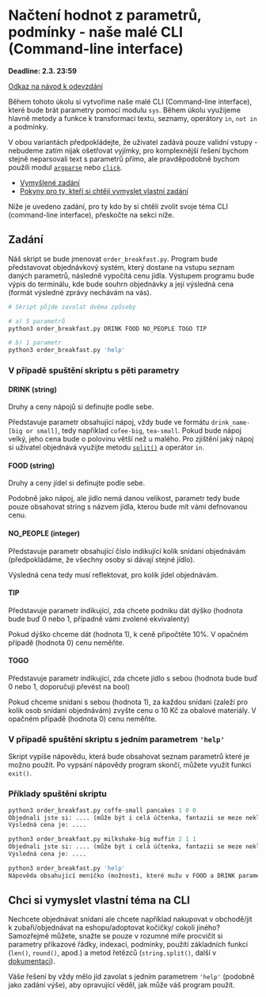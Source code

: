 # Načtení hodnot z parametrů, podmínky - naše malé CLI (Command-line interface)

**Deadline: 2.3. 23:59**

[Odkaz na návod k odevzdání](https://docs.google.com/presentation/d/1iVXiZC8hUy9Irxxqebdaaz7-uTkuJT16/edit?usp=sharing&ouid=104337294426056946104&rtpof=true&sd=true)


Během tohoto úkolu si vytvoříme naše malé CLI (Command-line interface), které bude brát parametry pomocí modulu `sys`. Během úkolu využijeme hlavně metody a funkce k transformaci textu, seznamy, operátory `in`, `not in` a podmínky.

V obou variantách předpokládejte, že uživatel zadává pouze validní vstupy - nebudeme zatím nijak ošetřovat vyjímky, pro komplexnější řešení bychom stejně neparsovali text s parametrů přímo, ale pravděpodobně bychom použili modul [`argparse`](https://docs.python.org/3/library/argparse.html) nebo [`click`](https://click.palletsprojects.com/en/8.0.x/).

- [Vymyšlené zadání](#zadání)
- [Pokyny pro ty, kteří si chtějí vymyslet vlastní zadání](#chci-si-vymyslet-vlastní-téma-na-cli)

Níže je uvedeno zadání, pro ty kdo by si chtěli zvolit svoje téma CLI (command-line interface), přeskočte na sekci níže.

## Zadání

Náš skript se bude jmenovat `order_breakfast.py`. Program bude představovat objednávkový systém, který dostane na vstupu seznam daných parametrů, následně vypočítá cenu jídla. Výstupem programu bude výpis do terminálu, kde bude souhrn objednávky a její výsledná cena (formát výsledné zprávy nechávám na vás).

```py
# Skript půjde zavolat dvěma způsoby

# a) 5 parametrů
python3 order_breakfast.py DRINK FOOD NO_PEOPLE TOGO TIP

# b) 1 parametr
python3 order_breakfast.py 'help'
```

### V případě spuštění skriptu s pěti parametry
#### DRINK (string)
Druhy a ceny nápojů si definujte podle sebe.

Představuje parametr obsahující nápoj, vždy bude ve formátu `drink_name-[big or small]`, tedy například `cofee-big`, `tea-small`. Pokud bude nápoj velký, jeho cena bude o polovinu větší než u malého. Pro zjištění jaký nápoj si uživatel objednává využijte metodu [`split()`](https://docs.python.org/3/library/stdtypes.html#str.split) a operátor `in`.

#### FOOD (string)
Druhy a ceny jídel si definujte podle sebe.

Podobně jako nápoj, ale jídlo nemá danou velikost, parametr tedy bude pouze obsahovat string s názvem jídla, kterou bude mít vámi defnovanou cenu.

#### NO_PEOPLE (integer)
Představuje parametr obsahující číslo indikující kolik snídaní objednávám (předpokládáme, že všechny osoby si dávají stejné jídlo).

Výsledná cena tedy musí reflektovat, pro kolik jídel objednávám.

#### TIP
Představuje parametr indikující, zda chcete podniku dát dýško (hodnota bude buď 0 nebo 1, případně vámi zvolené ekvivalenty)

Pokud dýško chceme dát (hodnota 1), k ceně připočtěte 10%. V opačném případě (hodnota 0) cenu neměňte.

#### TOGO
Představuje parametr indikující, zda chcete jídlo s sebou (hodnota bude buď 0 nebo 1, doporučuji převést na bool)

Pokud chceme snídani s sebou (hodnota 1), za každou snídani (zaleží pro kolik osob snídani objednávám) zvyšte cenu o 10 Kč za obalové materiály. V opačném případě (hodnota 0) cenu neměňte.

### V případě spuštění skriptu s jedním parametrem `'help'`

Skript vypíše nápovědu, která bude obsahovat seznam parametrů které je možno použít. Po vypsání nápovědy program skončí, můžete využít funkci `exit()`.


### Příklady spuštění skriptu

```py
python3 order_breakfast.py coffe-small pancakes 1 0 0
Objednali jste si: .... (může být i celá účtenka, fantazii se meze nekladou)
Výsledná cena je: ....

python3 order_breakfast.py milkshake-big muffin 2 1 1
Objednali jste si: .... (může být i celá účtenka, fantazii se meze nekladou)
Výsledná cena je: ....

python3 order_breakfast.py 'help'
Nápověda obsahující meníčko (možnosti, které mužu v FOOD a DRINK parametru zvolit)
```


## Chci si vymyslet vlastní téma na CLI

Nechcete objednávat snídani ale chcete například nakupovat v obchodě/jít k zubaři/objednávat na eshopu/adoptovat kočičky/ cokoli jiného? Samozřejmě můžete, snažte se pouze v rozumné míře procvičit si parametry příkazové řádky, indexaci, podmínky, použítí základních funkcí (`len()`, `round()`, apod.) a metod řetězců (`string.split()`, další v [dokumentaci](https://docs.python.org/3/library/stdtypes.html#string-methods)).

Váše řešení by vždy mělo jíd zavolat s jedním parametrem `'help'` (podobně jako zadání výše), aby opravující věděl, jak může váš program použít.
